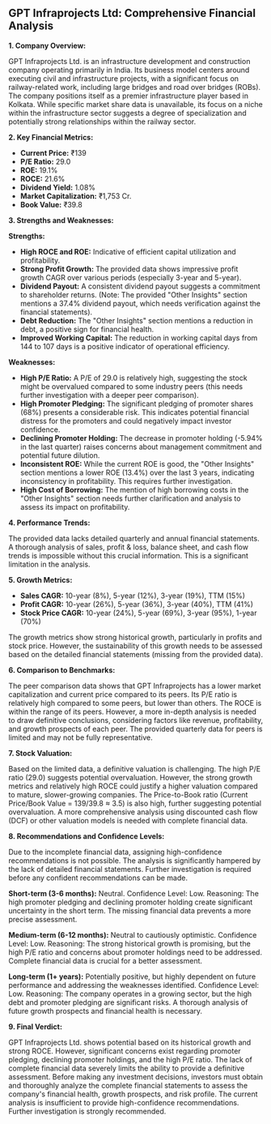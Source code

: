 ## GPT Infraprojects Ltd: Comprehensive Financial Analysis

**1. Company Overview:**

GPT Infraprojects Ltd. is an infrastructure development and construction company operating primarily in India.  Its business model centers around executing civil and infrastructure projects, with a significant focus on railway-related work, including large bridges and road over bridges (ROBs).  The company positions itself as a premier infrastructure player based in Kolkata. While specific market share data is unavailable, its focus on a niche within the infrastructure sector suggests a degree of specialization and potentially strong relationships within the railway sector.


**2. Key Financial Metrics:**

* **Current Price:** ₹139
* **P/E Ratio:** 29.0
* **ROE:** 19.1%
* **ROCE:** 21.6%
* **Dividend Yield:** 1.08%
* **Market Capitalization:** ₹1,753 Cr.
* **Book Value:** ₹39.8


**3. Strengths and Weaknesses:**

**Strengths:**

* **High ROCE and ROE:**  Indicative of efficient capital utilization and profitability.
* **Strong Profit Growth:**  The provided data shows impressive profit growth CAGR over various periods (especially 3-year and 5-year).
* **Dividend Payout:**  A consistent dividend payout suggests a commitment to shareholder returns.  (Note:  The provided "Other Insights" section mentions a 37.4% dividend payout, which needs verification against the financial statements).
* **Debt Reduction:** The "Other Insights" section mentions a reduction in debt, a positive sign for financial health.
* **Improved Working Capital:**  The reduction in working capital days from 144 to 107 days is a positive indicator of operational efficiency.

**Weaknesses:**

* **High P/E Ratio:** A P/E of 29.0 is relatively high, suggesting the stock might be overvalued compared to some industry peers (this needs further investigation with a deeper peer comparison).
* **High Promoter Pledging:**  The significant pledging of promoter shares (68%) presents a considerable risk. This indicates potential financial distress for the promoters and could negatively impact investor confidence.
* **Declining Promoter Holding:** The decrease in promoter holding (-5.94% in the last quarter) raises concerns about management commitment and potential future dilution.
* **Inconsistent ROE:** While the current ROE is good, the "Other Insights" section mentions a lower ROE (13.4%) over the last 3 years, indicating inconsistency in profitability.  This requires further investigation.
* **High Cost of Borrowing:**  The mention of high borrowing costs in the "Other Insights" section needs further clarification and analysis to assess its impact on profitability.


**4. Performance Trends:**

The provided data lacks detailed quarterly and annual financial statements.  A thorough analysis of sales, profit & loss, balance sheet, and cash flow trends is impossible without this crucial information.  This is a significant limitation in the analysis.


**5. Growth Metrics:**

* **Sales CAGR:** 10-year (8%), 5-year (12%), 3-year (19%), TTM (15%)
* **Profit CAGR:** 10-year (26%), 5-year (36%), 3-year (40%), TTM (41%)
* **Stock Price CAGR:** 10-year (24%), 5-year (69%), 3-year (95%), 1-year (70%)

The growth metrics show strong historical growth, particularly in profits and stock price. However, the sustainability of this growth needs to be assessed based on the detailed financial statements (missing from the provided data).


**6. Comparison to Benchmarks:**

The peer comparison data shows that GPT Infraprojects has a lower market capitalization and current price compared to its peers.  Its P/E ratio is relatively high compared to some peers, but lower than others.  The ROCE is within the range of its peers.  However, a more in-depth analysis is needed to draw definitive conclusions, considering factors like revenue, profitability, and growth prospects of each peer.  The provided quarterly data for peers is limited and may not be fully representative.


**7. Stock Valuation:**

Based on the limited data, a definitive valuation is challenging. The high P/E ratio (29.0) suggests potential overvaluation.  However, the strong growth metrics and relatively high ROCE could justify a higher valuation compared to mature, slower-growing companies.  The Price-to-Book ratio (Current Price/Book Value = 139/39.8 ≈ 3.5) is also high, further suggesting potential overvaluation.  A more comprehensive analysis using discounted cash flow (DCF) or other valuation models is needed with complete financial data.


**8. Recommendations and Confidence Levels:**

Due to the incomplete financial data, assigning high-confidence recommendations is not possible.  The analysis is significantly hampered by the lack of detailed financial statements.  Further investigation is required before any confident recommendations can be made.

**Short-term (3-6 months):**  Neutral.  Confidence Level: Low.  Reasoning:  The high promoter pledging and declining promoter holding create significant uncertainty in the short term.  The missing financial data prevents a more precise assessment.

**Medium-term (6-12 months):**  Neutral to cautiously optimistic.  Confidence Level: Low.  Reasoning:  The strong historical growth is promising, but the high P/E ratio and concerns about promoter holdings need to be addressed.  Complete financial data is crucial for a better assessment.

**Long-term (1+ years):**  Potentially positive, but highly dependent on future performance and addressing the weaknesses identified. Confidence Level: Low.  Reasoning:  The company operates in a growing sector, but the high debt and promoter pledging are significant risks.  A thorough analysis of future growth prospects and financial health is necessary.


**9. Final Verdict:**

GPT Infraprojects Ltd. shows potential based on its historical growth and strong ROCE. However, significant concerns exist regarding promoter pledging, declining promoter holdings, and the high P/E ratio.  The lack of complete financial data severely limits the ability to provide a definitive assessment.  Before making any investment decisions, investors must obtain and thoroughly analyze the complete financial statements to assess the company's financial health, growth prospects, and risk profile.  The current analysis is insufficient to provide high-confidence recommendations.  Further investigation is strongly recommended.
